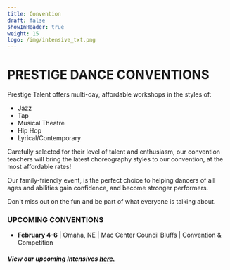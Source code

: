 ```yaml
---
title: Convention
draft: false
showInHeader: true
weight: 15
logo: /img/intensive_txt.png
---
```

# PRESTIGE DANCE CONVENTIONS

Prestige Talent offers multi-day, affordable workshops in the styles of:

* Jazz
* Tap
* Musical Theatre
* Hip Hop
* Lyrical/Contemporary

Carefully selected for their level of talent and enthusiasm, our convention teachers will bring the latest choreography styles to our convention, at the most affordable rates! 

Our family-friendly event, is the perfect choice to helping dancers of all ages and abilities gain confidence, and become stronger performers. 

Don't miss out on the fun and be part of what everyone is talking about. 

### UPCOMING CONVENTIONS

* **February 4-6** | Omaha, NE | Mac Center Council Bluffs | Convention & Competition


##### View our upcoming Intensives [here.](https://www.dancepnt.com/intensives/)